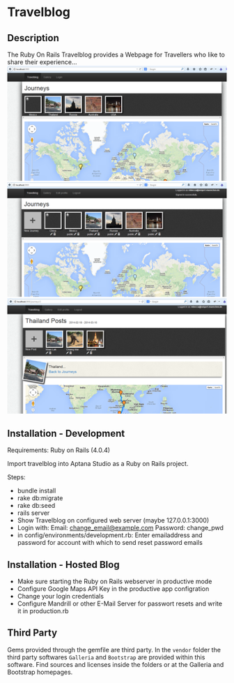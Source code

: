 Travelblog
==========

Description
-----------

The Ruby On Rails Travelblog provides a Webpage for Travellers who like to share their experience...
![Journeys](/preview/1JourneysIndex.png)
![JourneysSignedIn](/preview/2JourneysIndexSignedIn.png)
![Journey](/preview/3JourneyShow.png)

Installation - Development
--------------------------

Requirements: Ruby on Rails (4.0.4)

Import travelblog into Aptana Studio as a Ruby on Rails project.

Steps:
- bundle install
- rake db:migrate
- rake db:seed
- rails server
- Show Travelblog on configured web server (maybe 127.0.0.1:3000)
- Login with:
	Email: change_email@example.com
	Password: change_pwd
- in config/environments/development.rb:
	Enter emailaddress and password for account with which to send reset password emails


Installation - Hosted Blog
--------------------------

- Make sure starting the Ruby on Rails webserver in productive mode
- Configure Google Maps API Key in the productive app configration
- Change your login credentials
- Configure Mandrill or other E-Mail Server for passwort resets and write it in production.rb


Third Party
-----------

Gems provided through the gemfile are third party.
In the ``vendor`` folder the third party softwares ``Galleria`` and ``Bootstrap`` are provided within this software. Find sources and licenses inside the folders or at the Galleria and Bootstrap homepages.
